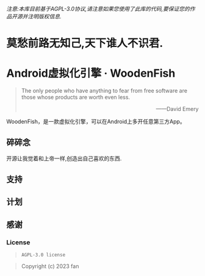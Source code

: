 ###### 注意:本库目前基于AGPL-3.0协议,请注意如果您使用了此库的代码,要保证您的作品开源并注明版权信息.


# 莫愁前路无知己,天下谁人不识君.


# Android虚拟化引擎 · WoodenFish

> The only people who have anything to fear from free software are those whose products are worth even less. 
>
> <p align="right">——David Emery</p>

WoodenFish，是一款虚拟化引擎，可以在Android上多开任意第三方App。



## 碎碎念

开源让我觉着和上帝一样,创造出自己喜欢的东西.



## 支持




## 计划


## 感谢



### License

> ```
> AGPL-3.0 license
> ```

>Copyright (c) 2023 fan

